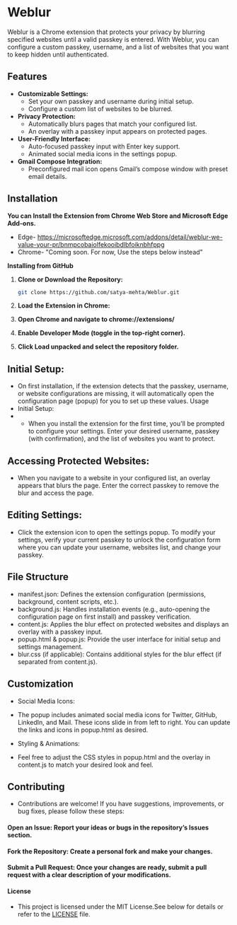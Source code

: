 # Weblur

Weblur is a Chrome extension that protects your privacy by blurring specified websites until a valid passkey is entered. With Weblur, you can configure a custom passkey, username, and a list of websites that you want to keep hidden until authenticated.

## Features

- **Customizable Settings:**
  - Set your own passkey and username during initial setup.
  - Configure a custom list of websites to be blurred.
- **Privacy Protection:**
  - Automatically blurs pages that match your configured list.
  - An overlay with a passkey input appears on protected pages.
- **User-Friendly Interface:**
  - Auto-focused passkey input with Enter key support.
  - Animated social media icons in the settings popup.
- **Gmail Compose Integration:**
  - Preconfigured mail icon opens Gmail’s compose window with preset email details.

## Installation

**You can Install the Extension from Chrome Web Store and Microsoft Edge Add-ons.**
 - Edge- https://microsoftedge.microsoft.com/addons/detail/weblur-we-value-your-pr/bnmpcobaiolfekooibdlbfoiknbhfppg
 - Chrome- "Coming soon. For now, Use the steps below instead"

**Installing from GitHub**

1. **Clone or Download the Repository:**
   ```bash
   git clone https://github.com/satya-mehta/Weblur.git

2. **Load the Extension in Chrome:**

3. **Open Chrome and navigate to chrome://extensions/**

4. **Enable Developer Mode (toggle in the top-right corner).**

5. **Click Load unpacked and select the repository folder.**

## Initial Setup:

- On first installation, if the extension detects that the passkey, username, or website configurations are missing, it will automatically open the configuration page (popup) for you to set up these values.
Usage
- Initial Setup:
 - - When you install the extension for the first time, you'll be prompted to configure your settings. Enter your desired username, passkey (with confirmation), and the list of websites you want to protect.

## Accessing Protected Websites:
 - When you navigate to a website in your configured list, an overlay appears that blurs the page. Enter the correct passkey to remove the blur and access the page.

## Editing Settings:
 - Click the extension icon to open the settings popup. To modify your settings, verify your current passkey to unlock the configuration form where you can update your username, websites list, and change your passkey.

## File Structure
 - manifest.json: Defines the extension configuration (permissions, background, content scripts, etc.).
 - background.js: Handles installation events (e.g., auto-opening the configuration page on first install) and passkey verification.
 -  content.js: Applies the blur effect on protected websites and displays an overlay with a passkey input.
 - popup.html & popup.js: Provide the user interface for initial setup and settings management.
 - blur.css (if applicable): Contains additional styles for the blur effect (if separated from content.js).

## Customization

 - Social Media Icons:
 - The popup includes animated social media icons for Twitter, GitHub, LinkedIn, and Mail. These icons slide in from left to right. You can update the links and icons in popup.html as desired.

 - Styling & Animations:
 - Feel free to adjust the CSS styles in popup.html and the overlay in content.js to match your desired look and feel.

## Contributing
 - Contributions are welcome! If you have suggestions, improvements, or bug fixes, please follow these steps:

#### Open an Issue: Report your ideas or bugs in the repository’s Issues section.

#### Fork the Repository: Create a personal fork and make your changes.
#### Submit a Pull Request: Once your changes are ready, submit a pull request with a clear description of your modifications.

#### License
 - This project is licensed under the MIT License.See below for details or refer to the [LICENSE](LICENSE) file.